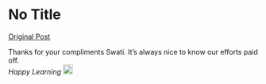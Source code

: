 # No Title

[Original Post](https://discourse.onlinedegree.iitm.ac.in/t/164277/623)

<p>Thanks for your compliments Swati. It’s always nice to know our efforts paid off.<br>
<em>Happy Learning <img src="https://emoji.discourse-cdn.com/google/+1.png?v=12" title=":+1:" class="emoji" alt=":+1:" loading="lazy" width="20" height="20"></em></p>